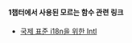 #### 1챕터에서 사용된 모르는 함수 관련 링크
+ [국제 표준 i18n을 위한  Intl](https://developer.mozilla.org/en-US/docs/Web/JavaScript/Reference/Global_Objects/Intl)




